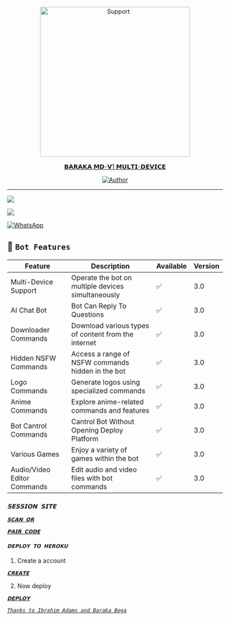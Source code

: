 </p>
<p align="center">
  <a href="https://chat.whatsapp.com/JIJplkiYyrFE4dyFGade43">
    <img alt=Support height="350" src="https://telegra.ph/file/c49429f9051bd41ad96dc.jpg"> 
    </p>
<p align="center">  𝗕𝗔𝗥𝗔𝗞𝗔 𝗠𝗗-𝗩1 𝗠𝗨𝗟𝗧𝗜-𝗗𝗘𝗩𝗜𝗖𝗘

  

 
  </a>
</p>
<p align="center">
<a href="https://github.com/ibrahimaitech"><img title="Author" src="https://img.shields.io/bad/BARAKA MD-MULTI_DEVICE-black?style=for-the-badge&logo=github"></a>
<p/>



---  

</p>


   <p align="left">
  <a href="https://github.com/ibrahimaitech/BARAKA-XMD/fork">
    <img src="https://img.shields.io/github/forks/ibrahimaitech/BARAKA-XMD?label=Fork&style=social">
  <p align="left"> 
  <a href="https://github.com/ibrahimaitech/BARAKA-XMD/stargazers">
    <img src="https://img.shields.io/github/stars/ibrahimaitech/BARAKA-XMD?style=social">
      
  
 



<a href="https://whatsapp.com/channel/0029VaZuGSxEawdxZK9CzM0Y"><img alt="WhatsApp" src="https://img.shields.io/badge/-Whatsapp%20Channel-yellow?style=for-the-badge&logo=whatsapp&logoColor=black"/></a>


## 🚀 `Bot Features`
| Feature                          | Description                                             | Available    | Version    |
| ---------------------------------| ------------------------------------------------------- | ------------ | ---------- |
| Multi-Device Support             | Operate the bot on multiple devices simultaneously      | ✅           | 3.0        |
| AI Chat Bot                      | Bot Can Reply To Questions                              | ✅           | 3.0        |
| Downloader Commands              | Download various types of content from the internet     | ✅           | 3.0        |
| Hidden NSFW Commands             | Access a range of NSFW commands hidden in the bot       | ✅           | 3.0        |
| Logo Commands                    | Generate logos using specialized commands               | ✅           | 3.0        |
| Anime Commands                   | Explore anime-related commands and features             | ✅           | 3.0        |
| Bot Cantrol Commands             | Cantrol Bot Without Opening Deploy Platform             | ✅           | 3.0        |
| Various Games                    | Enjoy a variety of games within the bot                 | ✅           | 3.0        |
| Audio/Video Editor Commands      | Edit audio and video files with bot commands            | ✅           | 3.0        |


 




### *`𝗦𝗘𝗦𝗦𝗜𝗢𝗡 𝗦𝗜𝗧𝗘`*



[*`𝗦𝗖𝗔𝗡 𝗤𝗥`*](https://baraka-pair-code1-2214cd943a75.herokuapp.com/qr)



[*`𝗣𝗔𝗜𝗥 𝗖𝗢𝗗𝗘`*](https://baraka-pair-code1-2214cd943a75.herokuapp.com/pair)



#### *`𝗗𝗘𝗣𝗟𝗢𝗬 𝗧𝗢 𝗛𝗘𝗥𝗢𝗞𝗨`*



1. Create a account


    
[*`𝗖𝗥𝗘𝗔𝗧𝗘`*](https://signup.heroku.com/login)



2. Now deploy


    
[*`𝗗𝗘𝗣𝗟𝗢𝗬`*](https://dashboard.heroku.com/new?template=https://github.com/ibrahimaitech/BARAKA-MD)







[*`Thanks to Ibrahim Adams and Baraka Bega`*](https://whatsapp.com/channel/0029VaZuGSxEawdxZK9CzM0Y)
